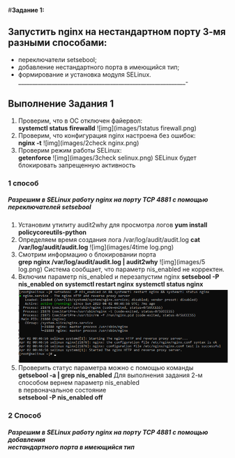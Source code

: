 #**Задание 1:**
## **Запустить nginx на нестандартном порту 3-мя разными способами:**
- переключатели setsebool;
- добавление нестандартного порта в имеющийся тип;
- формирование и установка модуля SELinux.
____________________________________________________________-
## **Выполнение Задания 1**
1. Проверим, что в ОС отключен файервол: <br>
**systemctl status firewalld**
![img](images/1status firewall.png)
2. Проверим, что конфигурация nginx настроена без ошибок: <br>
**nginx -t**
![img](images/2check nginx.png)
3. Проверим режим работы SELinux: <br>
 **getenforce**
 ![img](images/3check selinux.png)
SELinux будет блокировать запрещенную активность
### **1 способ**
##### *Разрешим в SELinux работу nginx на порту TCP 4881 c помощью переключателей setsebool* 
1. Установим утилиту audit2why для просмотра логов
**yum install policycoreutils-python**
2. Определяем время создания лога /var/log/audit/audit.log
**cat /var/log/audit/audit.log**
![img](images/4time log.png)
4. Смотрим информацию о блокировании порта <br>
**grep nginx /var/log/audit/audit.log | audit2why**
![img](images/5 log.png)
Система сообщает, что параметр nis_enabled не корректен. 
5. Включим параметр nis_enabled и перезапустим nginx
**setsebool -P nis_enabled on**
**systemctl restart nginx**
**systemctl status nginx**
![img](images/6setsebool.png)
6. Проверить статус параметра можно с помощью команды <br>
**getsebool -a | grep nis_enabled**
Для выполнения задания 2-м способом вернем параметр nis_enabled <br>
в первоначальное состояние <br>
**setsebool -P nis_enabled off**
### **2 Способ**
#### *Разрешим в SELinux работу nginx на порту TCP 4881 c помощью добавления <br> нестандартного порта в имеющийся тип*
